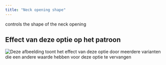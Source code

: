 ```yaml
---
title: "Neck opening shape"
---
```


controls the shape of the neck opening

## Effect van deze optie op het patroon

![Deze afbeelding toont het effect van deze optie door meerdere varianten die een andere waarde hebben voor deze optie te vervangen](walburga_neckoratio_sample.svg "Effect van deze optie op het patroon")
